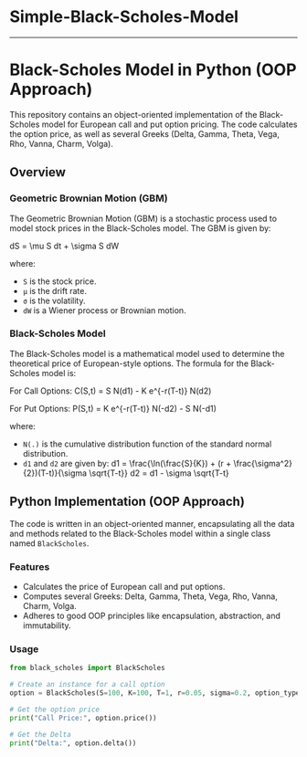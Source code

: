 # Simple-Black-Scholes-Model


---

# Black-Scholes Model in Python (OOP Approach)

This repository contains an object-oriented implementation of the Black-Scholes model for European call and put option pricing. The code calculates the option price, as well as several Greeks (Delta, Gamma, Theta, Vega, Rho, Vanna, Charm, Volga).

## Overview

### Geometric Brownian Motion (GBM)

The Geometric Brownian Motion (GBM) is a stochastic process used to model stock prices in the Black-Scholes model. The GBM is given by:

dS = \mu S dt + \sigma S dW

where:
- `S` is the stock price.
- `μ` is the drift rate.
- `σ` is the volatility.
- `dW` is a Wiener process or Brownian motion.

### Black-Scholes Model

The Black-Scholes model is a mathematical model used to determine the theoretical price of European-style options. The formula for the Black-Scholes model is:

For Call Options:
C(S,t) = S N(d1) - K e^{-r(T-t)} N(d2)


For Put Options:
P(S,t) = K e^{-r(T-t)} N(-d2) - S N(-d1)


where:
- `N(.)` is the cumulative distribution function of the standard normal distribution.
- `d1` and `d2` are given by:
d1 = \frac{\ln(\frac{S}{K}) + (r + \frac{\sigma^2}{2})(T-t)}{\sigma \sqrt{T-t}}
d2 = d1 - \sigma \sqrt{T-t}


## Python Implementation (OOP Approach)

The code is written in an object-oriented manner, encapsulating all the data and methods related to the Black-Scholes model within a single class named `BlackScholes`.

### Features

- Calculates the price of European call and put options.
- Computes several Greeks: Delta, Gamma, Theta, Vega, Rho, Vanna, Charm, Volga.
- Adheres to good OOP principles like encapsulation, abstraction, and immutability.

### Usage

```python
from black_scholes import BlackScholes

# Create an instance for a call option
option = BlackScholes(S=100, K=100, T=1, r=0.05, sigma=0.2, option_type='call')

# Get the option price
print("Call Price:", option.price())

# Get the Delta
print("Delta:", option.delta())
```
